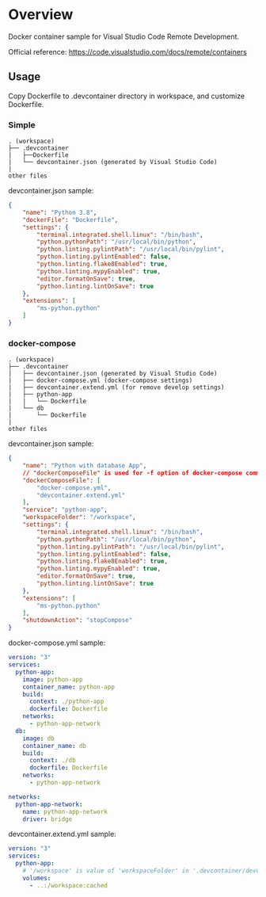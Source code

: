 # Overview

Docker container sample for Visual Studio Code Remote Development.

Official reference: https://code.visualstudio.com/docs/remote/containers

## Usage

Copy Dockerfile to .devcontainer directory in workspace, and customize Dockerfile.

### Simple

```
. (workspace)
├── .devcontainer
|   ├──Dockerfile
|   └── devcontainer.json (generated by Visual Studio Code)
|
other files
```

devcontainer.json sample:

```json
{
    "name": "Python 3.8",
    "dockerFile": "Dockerfile",
    "settings": {
        "terminal.integrated.shell.linux": "/bin/bash",
        "python.pythonPath": "/usr/local/bin/python",
        "python.linting.pylintPath": "/usr/local/bin/pylint",
        "python.linting.pylintEnabled": false,
        "python.linting.flake8Enabled": true,
        "python.linting.mypyEnabled": true,
        "editor.formatOnSave": true,
        "python.linting.lintOnSave": true
    },
    "extensions": [
        "ms-python.python"
    ]
}
```

### docker-compose

```
. (workspace)
├── .devcontainer
|   ├── devcontainer.json (generated by Visual Studio Code)
|   ├── docker-compose.yml (docker-compose settings)
|   ├── devcontainer.extend.yml (for remove develop settings)
|   ├── python-app
|   |   └── Dockerfile
|   └── db
|       └── Dockerfile
|
other files
```

devcontainer.json sample:

```json
{
    "name": "Python with database App",
    // "dockerComposeFile" is used for -f option of docker-compose command.
    "dockerComposeFile": [
        "docker-compose.yml",
        "devcontainer.extend.yml"
    ],
    "service": "python-app",
    "workspaceFolder": "/workspace",
    "settings": {
        "terminal.integrated.shell.linux": "/bin/bash",
        "python.pythonPath": "/usr/local/bin/python",
        "python.linting.pylintPath": "/usr/local/bin/pylint",
        "python.linting.pylintEnabled": false,
        "python.linting.flake8Enabled": true,
        "python.linting.mypyEnabled": true,
        "editor.formatOnSave": true,
        "python.linting.lintOnSave": true
    },
    "extensions": [
        "ms-python.python"
    ],
    "shutdownAction": "stopCompose"
}
```

docker-compose.yml sample:

```yaml
version: "3"
services:
  python-app:
    image: python-app
    container_name: python-app
    build:
      context: ./python-app
      dockerfile: Dockerfile
    networks:
      - python-app-network
  db:
    image: db
    container_name: db
    build:
      context: ./db
      dockerfile: Dockerfile
    networks:
      - python-app-network

networks:
  python-app-network:
    name: python-app-network
    driver: bridge
```

devcontainer.extend.yml sample:

```yaml
version: "3"
services:
  python-app:
    # '/workspace' is value of 'workspaceFolder' in '.devcontainer/devcontainer.json'.
    volumes:
      - ..:/workspace:cached
```
